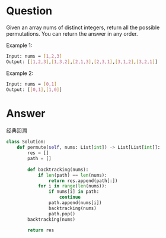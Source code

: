 # Question
Given an array nums of distinct integers, return all the possible permutations. You can return the answer in any order.

Example 1:
```bash
Input: nums = [1,2,3]
Output: [[1,2,3],[1,3,2],[2,1,3],[2,3,1],[3,1,2],[3,2,1]]
```

Example 2:
```bash
Input: nums = [0,1]
Output: [[0,1],[1,0]]
```

# Answer
经典回溯
```python
class Solution:
    def permute(self, nums: List[int]) -> List[List[int]]:
        res = []
        path = []
        
        def backtracking(nums):
            if len(path) == len(nums):
                return res.append(path[:])
            for i in range(len(nums)):
                if nums[i] in path:
                    continue
                path.append(nums[i])
                backtracking(nums)
                path.pop()
        backtracking(nums)
        
        return res
```